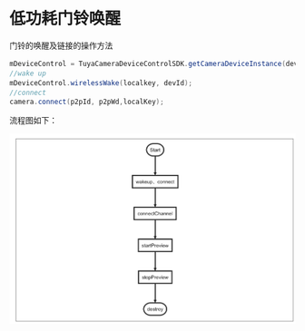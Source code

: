 # 低功耗门铃唤醒

门铃的唤醒及链接的操作方法

```java
mDeviceControl = TuyaCameraDeviceControlSDK.getCameraDeviceInstance(devId);
//wake up
mDeviceControl.wirelessWake(localkey, devId); 
//connect
camera.connect(p2pId, p2pWd,localKey);
```



流程图如下：

![](./images/wakeup_flow.png)



